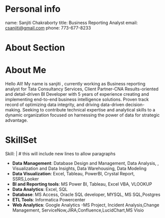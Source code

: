 
# Personal info
name: Sanjiti Chakraborty
title: Business Reporting Analyst
email: csanjiti@gmail.com
phone: 773-677-8233



# About Section
#  About Me


Hello All! My name is sanjiti , currently working as Business reporting analyst for Tata Consultancy Services, Client Partner-CNA
Results-oriented and detail-driven BI Developer with 5 years of experience creating and implementing end-to-end business intelligence solutions. Proven track record of optimizing 
data integrity, and driving data-driven decision-making. Seeking to contribute technical expertise and analytical skills to a dynamic organization focused on harnessing the power of
data for strategic advantage.


# SkillSet
Skill: | # this will include new lines to allow paragraphs
   - **Data** **Management**: Database Design and Management, Data Analysis, , Visualization and Data Insights, Data Warehousing, Data Modeling
   - **Data Visualization**: Excel, Tableau, PowerBI, Crystal Report, SSRS,Looker
   - **BI and Reporting tools**: MS Power BI, Tableau, Excel VBA, VLOOKUP
   - **Data Analytics**: Excel, SQL
   - **Database**: MS Access, Oracle SQL developer, MYSQL, MS SQL,Postgres
   - **ETL Tools**: Informatica Powercenter
   - **Web Analytics**: Google Analytics
   -MS Project, Incident Analysis,Change Management, ServiceNow,JIRA,Confluence,LucidChart,MS Visio

  

